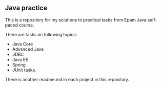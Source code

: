 ## Java practice

This is a repository for my solutions to practical tasks from Epam Java self-paced course.

There are tasks on following topics: 

- Java Core
- Advanced Java
- JDBC
- Java EE
- Spring
- JUnit tasks. 

There is another readme.md in each project in this repository.
